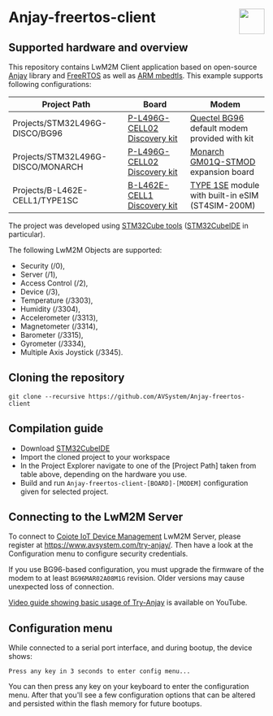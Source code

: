 # Anjay-freertos-client [<img align="right" height="50px" src="https://avsystem.github.io/Anjay-doc/_images/avsystem_logo.png">](http://www.avsystem.com/)


## Supported hardware and overview

This repository contains LwM2M Client application based on open-source [Anjay](https://github.com/AVSystem/Anjay) library and [FreeRTOS](https://www.freertos.org) as well as [ARM mbedtls](https://github.com/ARMmbed/mbedtls). This example supports following configurations:

| Project Path | Board | Modem |
|--------------|-------|-------|
| Projects/STM32L496G-DISCO/BG96 | [P-L496G-CELL02 Discovery kit](https://www.st.com/en/evaluation-tools/p-l496g-cell02.html) | [Quectel BG96](https://www.st.com/en/evaluation-tools/b-cell-gm01q.html) default modem provided with kit |
| Projects/STM32L496G-DISCO/MONARCH | [P-L496G-CELL02 Discovery kit](https://www.st.com/en/evaluation-tools/p-l496g-cell02.html) | [Monarch GM01Q-STMOD](https://www.st.com/en/evaluation-tools/b-cell-gm01q.html) expansion board |
| Projects/B-L462E-CELL1/TYPE1SC | [B-L462E-CELL1 Discovery kit](https://www.st.com/en/evaluation-tools/b-l462e-cell1.html) | [TYPE 1SE](https://www.murata.com/en-eu/products/connectivitymodule/lpwa/overview/lineup/type-1se) module with built-in eSIM (ST4SIM-200M)|

The project was developed using [STM32Cube tools](https://www.st.com/en/ecosystems/stm32cube.html) ([STM32CubeIDE](https://www.st.com/en/development-tools/stm32cubeide.html) in particular).

The following LwM2M Objects are supported:

- Security (/0),
- Server (/1),
- Access Control (/2),
- Device (/3),
- Temperature (/3303),
- Humidity (/3304),
- Accelerometer (/3313),
- Magnetometer (/3314),
- Barometer (/3315),
- Gyrometer (/3334),
- Multiple Axis Joystick (/3345).


## Cloning the repository

```
git clone --recursive https://github.com/AVSystem/Anjay-freertos-client
```

## Compilation guide

 - Download [STM32CubeIDE](https://www.st.com/en/development-tools/stm32cubeide.html)
 - Import the cloned project to your workspace
 - In the Project Explorer navigate to one of the [Project Path] taken from table above, depending on the hardware you use.
 - Build and run `Anjay-freertos-client-[BOARD]-[MODEM]` configuration given for selected project.

## Connecting to the LwM2M Server

To connect to [Coiote IoT Device Management](https://www.avsystem.com/products/coiote-iot-device-management-platform/) LwM2M Server, please register at https://www.avsystem.com/try-anjay/. Then have a look at the Configuration menu to configure security credentials.

If you use BG96-based configuration, you must upgrade the firmware of the modem to at least `BG96MAR02A08M1G` revision. Older versions may cause unexpected loss of connection.

[Video guide showing basic usage of Try-Anjay](https://www.youtube.com/watchv=fgy38XfttM8) is available on YouTube.


## Configuration menu

While connected to a serial port interface, and during bootup, the device shows:

```
Press any key in 3 seconds to enter config menu...
```

You can then press any key on your keyboard to enter the configuration menu. After that you'll see a few configuration options that can be altered and persisted within the flash memory for future bootups.
